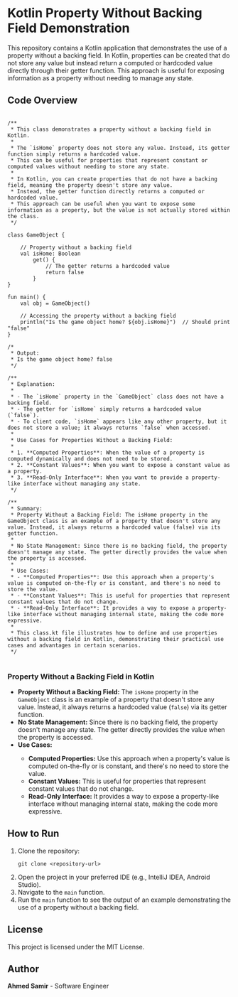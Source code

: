 
<body>

<h1>Kotlin Property Without Backing Field Demonstration</h1>

<p>This repository contains a Kotlin application that demonstrates the use of a property without a backing field. In Kotlin, properties can be created that do not store any value but instead return a computed or hardcoded value directly through their getter function. This approach is useful for exposing information as a property without needing to manage any state.</p>

<h2>Code Overview</h2>

<pre>
<code>
/**
 * This class demonstrates a property without a backing field in Kotlin.
 *
 * The `isHome` property does not store any value. Instead, its getter function simply returns a hardcoded value.
 * This can be useful for properties that represent constant or computed values without needing to store any state.
 *
 * In Kotlin, you can create properties that do not have a backing field, meaning the property doesn't store any value.
 * Instead, the getter function directly returns a computed or hardcoded value.
 * This approach can be useful when you want to expose some information as a property, but the value is not actually stored within the class.
 */

class GameObject {

    // Property without a backing field
    val isHome: Boolean
        get() {
            // The getter returns a hardcoded value
            return false
        }
}

fun main() {
    val obj = GameObject()

    // Accessing the property without a backing field
    println("Is the game object home? ${obj.isHome}")  // Should print "false"
}

/*
 * Output:
 * Is the game object home? false
 */

/**
 * Explanation:
 *
 * - The `isHome` property in the `GameObject` class does not have a backing field.
 * - The getter for `isHome` simply returns a hardcoded value (`false`).
 * - To client code, `isHome` appears like any other property, but it does not store a value; it always returns `false` when accessed.
 *
 * Use Cases for Properties Without a Backing Field:
 *
 * 1. **Computed Properties**: When the value of a property is computed dynamically and does not need to be stored.
 * 2. **Constant Values**: When you want to expose a constant value as a property.
 * 3. **Read-Only Interface**: When you want to provide a property-like interface without managing any state.
 */

/**
 * Summary:
 * Property Without a Backing Field: The isHome property in the GameObject class is an example of a property that doesn't store any value. Instead, it always returns a hardcoded value (false) via its getter function.
 *
 * No State Management: Since there is no backing field, the property doesn't manage any state. The getter directly provides the value when the property is accessed.
 *
 * Use Cases:
 * - **Computed Properties**: Use this approach when a property's value is computed on-the-fly or is constant, and there's no need to store the value.
 * - **Constant Values**: This is useful for properties that represent constant values that do not change.
 * - **Read-Only Interface**: It provides a way to expose a property-like interface without managing internal state, making the code more expressive.
 *
 * This class.kt file illustrates how to define and use properties without a backing field in Kotlin, demonstrating their practical use cases and advantages in certain scenarios.
 */
</code>
</pre>

<h3>Property Without a Backing Field in Kotlin</h3>

<ul>
    <li><strong>Property Without a Backing Field:</strong> The <code>isHome</code> property in the <code>GameObject</code> class is an example of a property that doesn't store any value. Instead, it always returns a hardcoded value (<code>false</code>) via its getter function.</li>
    <li><strong>No State Management:</strong> Since there is no backing field, the property doesn't manage any state. The getter directly provides the value when the property is accessed.</li>
    <li><strong>Use Cases:</strong></li>
    <ul>
        <li><strong>Computed Properties:</strong> Use this approach when a property's value is computed on-the-fly or is constant, and there's no need to store the value.</li>
        <li><strong>Constant Values:</strong> This is useful for properties that represent constant values that do not change.</li>
        <li><strong>Read-Only Interface:</strong> It provides a way to expose a property-like interface without managing internal state, making the code more expressive.</li>
    </ul>
</ul>

<h2>How to Run</h2>

<ol>
    <li>Clone the repository:
        <pre><code>git clone &lt;repository-url&gt;</code></pre>
    </li>
    <li>Open the project in your preferred IDE (e.g., IntelliJ IDEA, Android Studio).</li>
    <li>Navigate to the <code>main</code> function.</li>
    <li>Run the <code>main</code> function to see the output of an example demonstrating the use of a property without a backing field.</li>
</ol>

<h2>License</h2>

<p>This project is licensed under the MIT License.</p>

<h2>Author</h2>

<p><strong>Ahmed Samir</strong> - Software Engineer</p>

</body>
</html>
